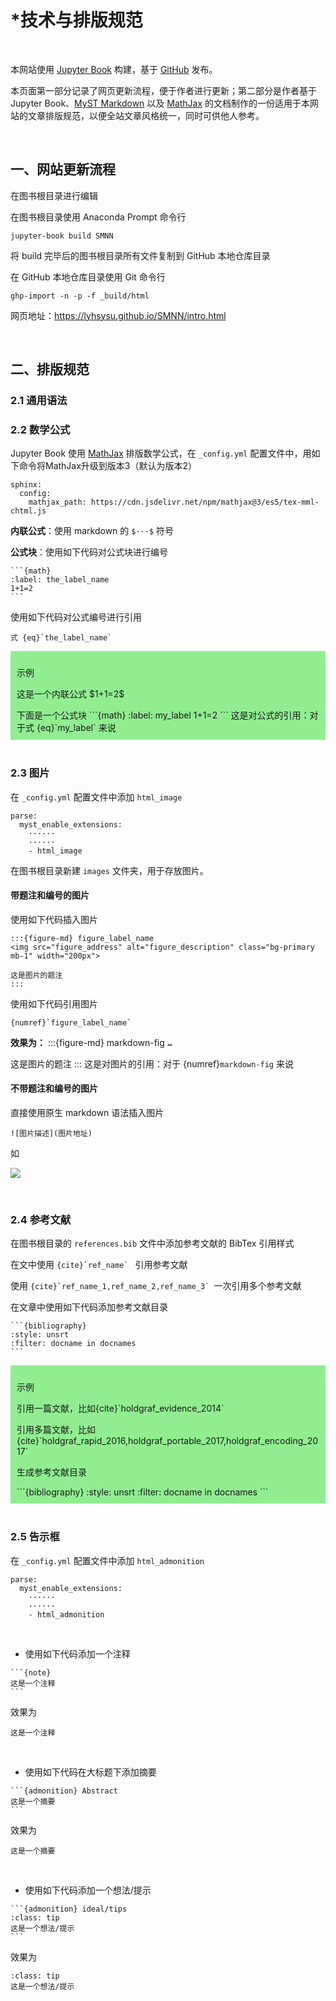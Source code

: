 <style>
h2 { font: 24px !important; }
h3 { font: 20px !important; }
p { font: 16px !important; }
</style>

# *技术与排版规范

<br/>

本网站使用 [Jupyter Book](https://jupyterbook.org/en/stable/intro.html) 构建，基于 [GitHub](https://github.com/lyhsysu/lyhsysu) 发布。

本页面第一部分记录了网页更新流程，便于作者进行更新；第二部分是作者基于 Jupyter Book、[MyST Markdown](https://myst-parser.readthedocs.io/en/latest/index.html) 以及 [MathJax](http://docs.mathjax.org/) 的文档制作的一份适用于本网站的文章排版规范，以便全站文章风格统一，同时可供他人参考。

<br/>

## 一、网站更新流程

在图书根目录进行编辑

在图书根目录使用 Anaconda Prompt 命令行

```
jupyter-book build SMNN
```

将 build 完毕后的图书根目录所有文件复制到 GitHub 本地仓库目录

在 GitHub 本地仓库目录使用 Git 命令行

```
ghp-import -n -p -f _build/html
```

网页地址：https://lyhsysu.github.io/SMNN/intro.html

<br/>

## 二、排版规范

### 2.1 通用语法

### 2.2 数学公式

Jupyter Book 使用 [MathJax](http://docs.mathjax.org/) 排版数学公式，在 `_config.yml` 配置文件中，用如下命令将MathJax升级到版本3（默认为版本2）

```
sphinx:
  config:
    mathjax_path: https://cdn.jsdelivr.net/npm/mathjax@3/es5/tex-mml-chtml.js
```

**内联公式**：使用 markdown 的 `$···$` 符号

**公式块**：使用如下代码对公式块进行编号

``````
```{math}
:label: the_label_name
1+1=2
```
``````

使用如下代码对公式编号进行引用

```
式 {eq}`the_label_name` 
```

<div class="admonition note" name="html-admonition" style="background: lightgreen; padding: 10px">
<p class="title">示例</p>
<p>这是一个内联公式 $1+1=2$</p>
下面是一个公式块
```{math}
:label: my_label
1+1=2
```
这是对公式的引用：对于式 {eq}`my_label` 来说
</div>

<br/>

### 2.3 图片

在 `_config.yml` 配置文件中添加 `html_image`

```
parse:
  myst_enable_extensions:
	······
	······
    - html_image
```

在图书根目录新建 `images` 文件夹，用于存放图片。

#### 带题注和编号的图片

使用如下代码插入图片

``````
:::{figure-md} figure_label_name
<img src="figure_address" alt="figure_description" class="bg-primary mb-1" width="200px">

这是图片的题注
:::
``````

使用如下代码引用图片
```
{numref}`figure_label_name`
```
**效果为：**
:::{figure-md} markdown-fig
<img src="https://i.328888.xyz/2023/01/09/05AJE.md.png" alt="斯特恩-盖拉赫实验装置图" class="bg-primary mb-1" width="8cm">

这是图片的题注
:::
这是对图片的引用：对于 {numref}`markdown-fig` 来说

#### 不带题注和编号的图片

直接使用原生 markdown 语法插入图片

```
![图片描述](图片地址)
```

如

![](https://i.328888.xyz/2023/01/09/05AJE.md.png)

<br/>

### 2.4 参考文献

在图书根目录的 `references.bib` 文件中添加参考文献的 BibTex 引用样式

在文中使用 ``{cite}`ref_name` `` 引用参考文献

使用 ``{cite}`ref_name_1,ref_name_2,ref_name_3` ``一次引用多个参考文献 

在文章中使用如下代码添加参考文献目录

``````
```{bibliography}
:style: unsrt
:filter: docname in docnames
```
``````

<div class="admonition note" name="html-admonition" style="background: lightgreen; padding: 10px">
<p class="title">示例</p>
<p>引用一篇文献，比如{cite}`holdgraf_evidence_2014`</p>
<p>引用多篇文献，比如{cite}`holdgraf_rapid_2016,holdgraf_portable_2017,holdgraf_encoding_2017`</p>
<p>生成参考文献目录</p>
```{bibliography}
:style: unsrt
:filter: docname in docnames
```
</div>

<br/>

### 2.5 告示框

在 `_config.yml` 配置文件中添加 `html_admonition`

```
parse:
  myst_enable_extensions:
	······
	······
    - html_admonition
```

<br/>

- 使用如下代码添加一个注释

``````
```{note}
这是一个注释
```
``````

效果为

```{note}
这是一个注释
```

<br/>

- 使用如下代码在大标题下添加摘要

``````
```{admonition} Abstract
这是一个摘要
```
``````

效果为

```{admonition} Abstract
这是一个摘要
```

<br/>

- 使用如下代码添加一个想法/提示

``````
```{admonition} ideal/tips
:class: tip
这是一个想法/提示
```
``````

效果为

```{admonition} ideal/tips
:class: tip
这是一个想法/提示
```
